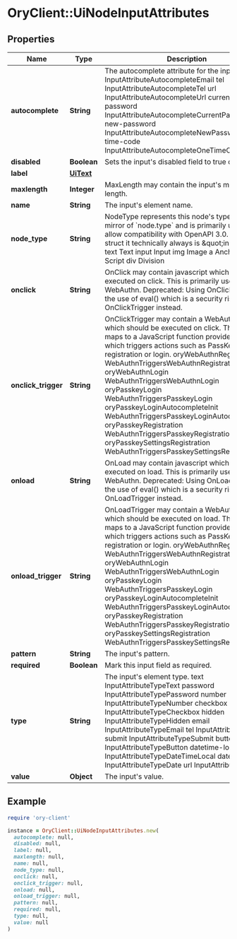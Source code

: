 # OryClient::UiNodeInputAttributes

## Properties

| Name | Type | Description | Notes |
| ---- | ---- | ----------- | ----- |
| **autocomplete** | **String** | The autocomplete attribute for the input. email InputAttributeAutocompleteEmail tel InputAttributeAutocompleteTel url InputAttributeAutocompleteUrl current-password InputAttributeAutocompleteCurrentPassword new-password InputAttributeAutocompleteNewPassword one-time-code InputAttributeAutocompleteOneTimeCode | [optional] |
| **disabled** | **Boolean** | Sets the input&#39;s disabled field to true or false. |  |
| **label** | [**UiText**](UiText.md) |  | [optional] |
| **maxlength** | **Integer** | MaxLength may contain the input&#39;s maximum length. | [optional] |
| **name** | **String** | The input&#39;s element name. |  |
| **node_type** | **String** | NodeType represents this node&#39;s types. It is a mirror of &#x60;node.type&#x60; and is primarily used to allow compatibility with OpenAPI 3.0.  In this struct it technically always is \&quot;input\&quot;. text Text input Input img Image a Anchor script Script div Division |  |
| **onclick** | **String** | OnClick may contain javascript which should be executed on click. This is primarily used for WebAuthn.  Deprecated: Using OnClick requires the use of eval() which is a security risk. Use OnClickTrigger instead. | [optional] |
| **onclick_trigger** | **String** | OnClickTrigger may contain a WebAuthn trigger which should be executed on click.  The trigger maps to a JavaScript function provided by Ory, which triggers actions such as PassKey registration or login. oryWebAuthnRegistration WebAuthnTriggersWebAuthnRegistration oryWebAuthnLogin WebAuthnTriggersWebAuthnLogin oryPasskeyLogin WebAuthnTriggersPasskeyLogin oryPasskeyLoginAutocompleteInit WebAuthnTriggersPasskeyLoginAutocompleteInit oryPasskeyRegistration WebAuthnTriggersPasskeyRegistration oryPasskeySettingsRegistration WebAuthnTriggersPasskeySettingsRegistration | [optional] |
| **onload** | **String** | OnLoad may contain javascript which should be executed on load. This is primarily used for WebAuthn.  Deprecated: Using OnLoad requires the use of eval() which is a security risk. Use OnLoadTrigger instead. | [optional] |
| **onload_trigger** | **String** | OnLoadTrigger may contain a WebAuthn trigger which should be executed on load.  The trigger maps to a JavaScript function provided by Ory, which triggers actions such as PassKey registration or login. oryWebAuthnRegistration WebAuthnTriggersWebAuthnRegistration oryWebAuthnLogin WebAuthnTriggersWebAuthnLogin oryPasskeyLogin WebAuthnTriggersPasskeyLogin oryPasskeyLoginAutocompleteInit WebAuthnTriggersPasskeyLoginAutocompleteInit oryPasskeyRegistration WebAuthnTriggersPasskeyRegistration oryPasskeySettingsRegistration WebAuthnTriggersPasskeySettingsRegistration | [optional] |
| **pattern** | **String** | The input&#39;s pattern. | [optional] |
| **required** | **Boolean** | Mark this input field as required. | [optional] |
| **type** | **String** | The input&#39;s element type. text InputAttributeTypeText password InputAttributeTypePassword number InputAttributeTypeNumber checkbox InputAttributeTypeCheckbox hidden InputAttributeTypeHidden email InputAttributeTypeEmail tel InputAttributeTypeTel submit InputAttributeTypeSubmit button InputAttributeTypeButton datetime-local InputAttributeTypeDateTimeLocal date InputAttributeTypeDate url InputAttributeTypeURI |  |
| **value** | **Object** | The input&#39;s value. | [optional] |

## Example

```ruby
require 'ory-client'

instance = OryClient::UiNodeInputAttributes.new(
  autocomplete: null,
  disabled: null,
  label: null,
  maxlength: null,
  name: null,
  node_type: null,
  onclick: null,
  onclick_trigger: null,
  onload: null,
  onload_trigger: null,
  pattern: null,
  required: null,
  type: null,
  value: null
)
```

